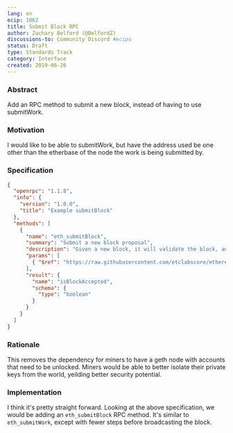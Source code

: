 ```yaml
---
lang: en
ecip: 1062
title: Submit Block RPC
author: Zachary Belford (@BelfordZ)
discussions-to: Community Discord #ecips
status: Draft
type: Standards Track
category: Interface
created: 2019-06-26
---
```


### Abstract

Add an RPC method to submit a new block, instead of having to use submitWork.

### Motivation

I would like to be able to submitWork, but have the address used be one other than the etherbase of the node the work is being submitted by.

### Specification

```json
{
  "openrpc": "1.1.8",
  "info": {
    "version": "1.0.0",
    "title": "Example submitBlock"
  },
  "methods": [
    {
      "name": "eth_submitBlock",
      "summary": "Submit a new block proposal",
      "description": "Given a new block, it will validate the block, and broadcast it to connected peers.",
      "params": [
        { "$ref": "https://raw.githubusercontent.com/etclabscore/ethereum-json-rpc-specification/master/openrpc.json#/components/contentDescriptors/Block" }
      ],
      "result": {
        "name": "isBlockAccepted",
        "schema": {
          "type": "boolean"
        }
      }
    }
  ]
}
```

### Rationale

This removes the dependency for miners to have a geth node with accounts that need to be unlocked. Miners would be able to better isolate their private keys from the world, yeilding better security potential.

### Implementation

I think it's pretty straight forward. Looking at the above specification, we would be adding an `eth_submitBlock` RPC method. It's similar to `eth_submitWork`, except with fewer steps before broadcasting the block. 

